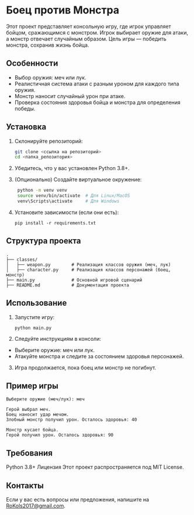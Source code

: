 # Боец против Монстра

Этот проект представляет консольную игру, где игрок управляет бойцом, сражающимся с монстром. Игрок выбирает оружие для атаки, а монстр отвечает случайным образом. Цель игры — победить монстра, сохранив жизнь бойца.

## Особенности
- Выбор оружия: меч или лук.
- Реалистичная система атаки с разным уроном для каждого типа оружия.
- Монстр наносит случайный урон при атаке.
- Проверка состояния здоровья бойца и монстра для определения победы.

## Установка

1. Склонируйте репозиторий:
   ```bash
   git clone <ссылка на репозиторий>
   cd <папка_репозитория>
    ```
2. Убедитесь, что у вас установлен Python 3.8+.

3. (Опционально) Создайте виртуальное окружение:

   ```bash
    python -m venv venv
    source venv/bin/activate  # Для Linux/MacOS
    venv\Scripts\activate     # Для Windows
   ```
4. Установите зависимости (если они есть):

    ```
    pip install -r requirements.txt
    ```
## Структура проекта
    
    .
    ├── classes/
    │   ├── weapon.py        # Реализация классов оружия (меч, лук)
    │   ├── character.py     # Реализация классов персонажей (боец, монстр)
    ├── main.py              # Основной игровой сценарий
    ├── README.md            # Документация проекта
    
## Использование
1. Запустите игру:

    ```
    python main.py
    ```
2. Следуйте инструкциям в консоли:

- Выберите оружие: меч или лук.
- Атакуйте монстра и следите за состоянием здоровья персонажей.
3. Игра продолжается, пока боец или монстр не погибнут.

## Пример игры

    Выберите оружие (меч/лук): меч

    Герой выбрал меч.
    Боец наносит удар мечом.
    Злобный монстр получил урон. Осталось здоровья: 40

    Монстр кусает бойца.
    Герой получил урон. Осталось здоровья: 90

## Требования
Python 3.8+
Лицензия
Этот проект распространяется под MIT License.

## Контакты
Если у вас есть вопросы или предложения, напишите на RoKols2017@gmail.com.   